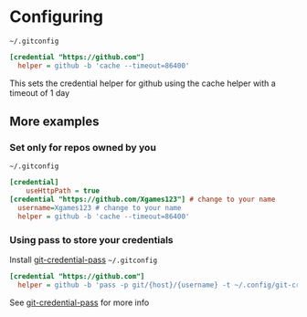 # Configuring
```~/.gitconfig```
```ini
[credential "https://github.com"]
  helper = github -b 'cache --timeout=86400'
```
This sets the credential helper for github using the cache helper with a timeout of 1 day

## More examples

### Set only for repos owned by you
```~/.gitconfig```
```ini
[credential]
	useHttpPath = true
[credential "https://github.com/Xgames123"] # change to your name
  username=Xgames123 # change to your name
  helper = github -b 'cache --timeout=86400'
```

### Using pass to store your credentials
Install [git-credential-pass](https://github.com/Xgames123/git-credential-pass)
```~/.gitconfig```
```ini
[credential "https://github.com"]
  helper = github -b 'pass -p git/{host}/{username} -t ~/.config/git-credential-pass/default.template'
```
See [git-credential-pass](https://github.com/Xgames123/git-credential-pass) for more info
